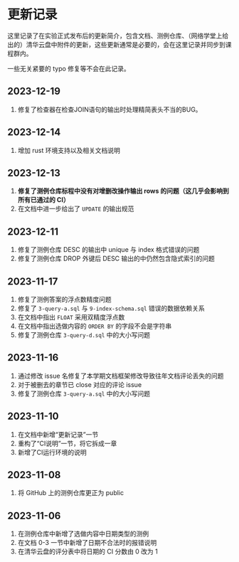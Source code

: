 # 更新记录

这里记录了在实验正式发布后的更新简介，包含文档、测例仓库、（网络学堂上给出的）清华云盘中附件的更新，这些更新通常是必要的，会在这里记录并同步到课程群内。

一些无关紧要的 typo 修复等不会在此记录。

## 2023-12-19
1. 修复了检查器在检查JOIN语句的输出时处理精简表头不当的BUG。

## 2023-12-14

1. 增加 rust 环境支持以及相关文档说明

## 2023-12-13

1. **修复了测例仓库标程中没有对增删改操作输出 rows 的问题（这几乎会影响到所有已通过的 CI）**
2. 在文档中进一步给出了 `UPDATE` 的输出规范

## 2023-12-11
1. 修复了测例仓库 DESC 的输出中 unique 与 index 格式错误的问题
2. 修复了测例仓库 DROP 外键后 DESC 输出的中仍然包含隐式索引的问题

## 2023-11-17
1. 修复了测例答案的浮点数精度问题
2. 修复了 `3-query-a.sql` 与 `9-index-schema.sql` 错误的数据依赖关系
3. 在文档中指出 `FLOAT` 采用双精度浮点数
4. 在文档中指出选做内容的 `ORDER BY` 的字段不会是字符串
5. 修复了测例仓库 `3-query-d.sql` 中的大小写问题

## 2023-11-16

1. 通过修改 issue 名修复了本学期文档框架修改导致往年文档评论丢失的问题
2. 对于被删去的章节已 close 对应的评论 issue
3. 修复了测例仓库 `3-query-a.sql` 中的大小写问题

## 2023-11-10

1. 在文档中新增“更新记录”一节
2. 重构了“CI说明”一节，将它拆成一章
3. 新增了CI运行环境的说明

## 2023-11-08

1. 将 GitHub 上的测例仓库更正为 public

## 2023-11-06

1. 在测例仓库中新增了选做内容中日期类型的测例
2. 在文档 0-3 一节中新增了日期不合法时的报错说明
3. 在清华云盘的评分表中将日期的 CI 分数由 0 改为 1

